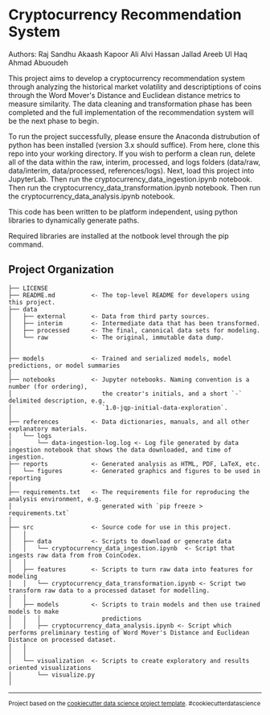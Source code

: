 Cryptocurrency Recommendation System
==============================

Authors:
Raj Sandhu
Akaash Kapoor
Ali Alvi
Hassan Jallad
Areeb Ul Haq
Ahmad Abuoudeh

This project aims to develop a cryptocurrency recommendation system through analyzing the historical market volatility and descriptiptions of coins through the Word Mover's Distance and Euclidean distance metrics to measure similarity. The data cleaning and transformation phase has been completed and the full implementation of the recommendation system will be the next phase to begin.

To run the project successfully, please ensure the Anaconda distrubution of python has been installed (version 3.x should suffice). From here, clone this repo into your working directory. If you wish to perform a clean run, delete all of the data within the raw, interim, processed, and logs folders (data/raw, data/interim, data/processed, references/logs). Next, load this project into JupyterLab. Then run the cryptocurrency_data_ingestion.ipynb notebook. Then run the cryptocurrency_data_transformation.ipynb notebook. Then run the cryptocurrency_data_analysis.ipynb notebook.

This code has been written to be platform independent, using python libraries to dynamically generate paths.

Required libraries are installed at the notbook level through the pip command.

Project Organization
------------

    ├── LICENSE
    ├── README.md          <- The top-level README for developers using this project.
    ├── data
    │   ├── external       <- Data from third party sources.
    │   ├── interim        <- Intermediate data that has been transformed.
    │   ├── processed      <- The final, canonical data sets for modeling.
    │   └── raw            <- The original, immutable data dump.
    │
    │
    ├── models             <- Trained and serialized models, model predictions, or model summaries
    │
    ├── notebooks          <- Jupyter notebooks. Naming convention is a number (for ordering),
    │                         the creator's initials, and a short `-` delimited description, e.g.
    │                         `1.0-jqp-initial-data-exploration`.
    │
    ├── references         <- Data dictionaries, manuals, and all other explanatory materials.
    │   └── logs
    |       └── data-ingestion-log.log <- Log file generated by data ingestion notebook that shows the data downloaded, and time of ingestion.
    ├── reports            <- Generated analysis as HTML, PDF, LaTeX, etc.
    │   └── figures        <- Generated graphics and figures to be used in reporting
    │
    ├── requirements.txt   <- The requirements file for reproducing the analysis environment, e.g.
    │                         generated with `pip freeze > requirements.txt`
    │
    ├── src                <- Source code for use in this project.
    │   │
    │   ├── data           <- Scripts to download or generate data
    │   │   └── cryptocurrency_data_ingestion.ipynb  <- Script that ingests raw data from from CoinCodex.
    │   │
    │   ├── features       <- Scripts to turn raw data into features for modeling
    │   │   └── cryptocurrency_data_transformation.ipynb <- Script two transform raw data to a processed dataset for modelling.
    │   │
    │   ├── models         <- Scripts to train models and then use trained models to make
    │   │   │                 predictions
    │   │   ├── cryptocurrency_data_analysis.ipynb <- Script which performs preliminary testing of Word Mover's Distance and Euclidean Distance on processed dataset.
    │   │   
    │   │
    │   └── visualization  <- Scripts to create exploratory and results oriented visualizations
    │       └── visualize.py
    │


--------

<p><small>Project based on the <a target="_blank" href="https://drivendata.github.io/cookiecutter-data-science/">cookiecutter data science project template</a>. #cookiecutterdatascience</small></p>
